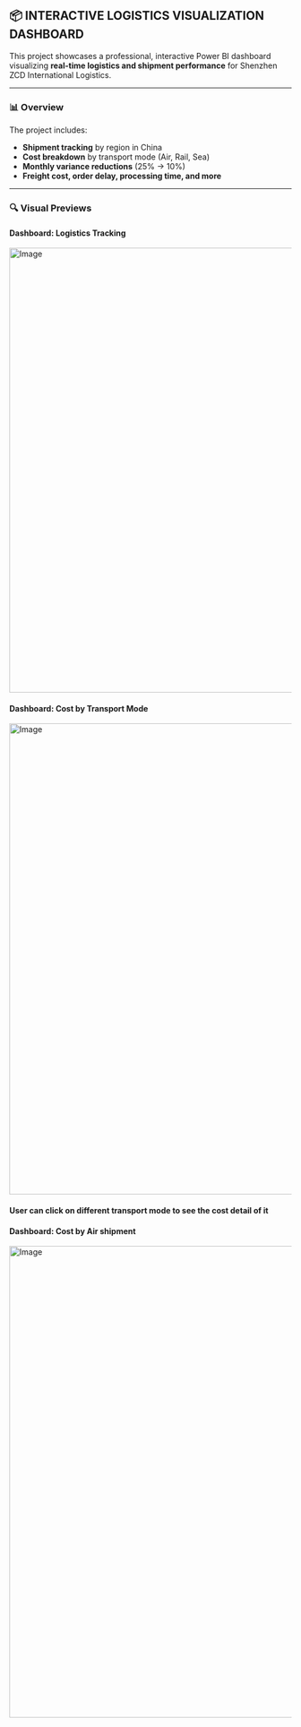 ## 📦 INTERACTIVE LOGISTICS VISUALIZATION DASHBOARD

This project showcases a professional, interactive Power BI dashboard visualizing **real-time logistics and shipment performance** for Shenzhen ZCD International Logistics.

---

### 📊 Overview
The project includes:
- **Shipment tracking** by region in China
- **Cost breakdown** by transport mode (Air, Rail, Sea)
- **Monthly variance reductions** (25% → 10%)
- **Freight cost, order delay, processing time, and more**

---

### 🔍 Visual Previews

#### Dashboard: Logistics Tracking
<img width="794" alt="Image" src="https://github.com/user-attachments/assets/21aa2125-e519-49fd-8f8a-f6af72920646" />

#### Dashboard: Cost by Transport Mode
<img width="841" alt="Image" src="https://github.com/user-attachments/assets/2061b49a-480b-4bc3-8253-5d2836276dad" />

#### User can click on different transport mode to see the cost detail of it
#### Dashboard: Cost by Air shipment
<img width="842" alt="Image" src="https://github.com/user-attachments/assets/1b558167-babf-4ae0-8141-97b60c93f7a9" />
